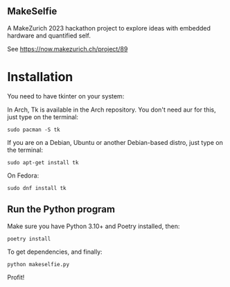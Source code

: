MakeSelfie
---

A MakeZurich 2023 hackathon project to explore ideas with embedded hardware and quantified self.

See https://now.makezurich.ch/project/89

# Installation

You need to have tkinter on your system:

In Arch, Tk is available in the Arch repository. You don't need aur for this, just type on the terminal:

`sudo pacman -S tk`

If you are on a Debian, Ubuntu or another Debian-based distro, just type on the terminal:

`sudo apt-get install tk`

On Fedora:

`sudo dnf install tk`

## Run the Python program

Make sure you have Python 3.10+ and Poetry installed, then:

`poetry install`

To get dependencies, and finally:

`python makeselfie.py`

Profit!

